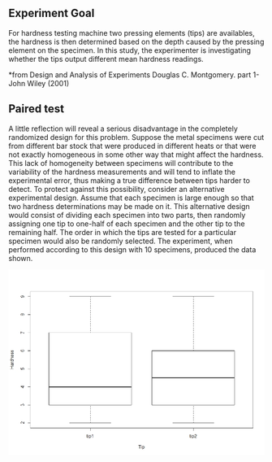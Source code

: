 ## Experiment Goal
For hardness testing machine two pressing elements (tips) are availables, the hardness is then determined based on the depth caused by the pressing element on the specimen.
In this study, the experimenter is  investigating whether the tips output different mean hardness readings.

*from Design and Analysis of Experiments Douglas C. Montgomery. part 1-John Wiley (2001)

## Paired test
A little reflection will reveal a serious disadvantage in the completely randomized design for this problem. Suppose the metal specimens were cut from different bar stock that were produced in different heats or that were not exactly homogeneous in some other way that might affect the hardness. This lack of homogeneity between specimens will contribute to the variability of the hardness measurements and will tend to inflate the experimental error, thus making a true difference between tips harder to detect. To protect against this possibility, consider an alternative experimental design. Assume that each specimen is large enough so that two hardness determinations may be made on it. This alternative design would consist of dividing each specimen into two parts, then randomly assigning one tip to one-half of each specimen and the other tip to the remaining half. The order in which the tips are tested for a particular specimen would also be randomly selected. The experiment, when performed according to this design with 10 specimens, produced the data shown.

![](./assets/images/paired_plot.jpeg)